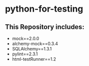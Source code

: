 # python-for-testing

## This Repository includes:

- mock==2.0.0
- alchemy-mock==0.3.4
- SQLAlchemy==1.3.1
- pylint==2.3.1
- html-testRunner==1.2